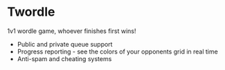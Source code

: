 # Twordle

1v1 wordle game, whoever finishes first wins!

* Public and private queue support
* Progress reporting - see the colors of your opponents grid in real time
* Anti-spam and cheating systems
